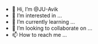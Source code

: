 - 👋 Hi, I’m @JU-Avik
- 👀 I’m interested in ...
- 🌱 I’m currently learning ...
- 💞️ I’m looking to collaborate on ...
- 📫 How to reach me ...

<!---
JU-Avik/JU-Avik is a ✨ special ✨ repository because its `README.md` (this file) appears on your GitHub profile.
You can click the Preview link to take a look at your changes.
--->
